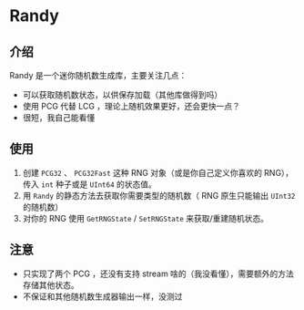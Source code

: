 # Randy

## 介绍

Randy 是一个迷你随机数生成库，主要关注几点：

- 可以获取随机数状态，以供保存加载（其他库做得到吗）
- 使用 PCG 代替 LCG ，理论上随机效果更好，还会更快一点？
- 很短，我自己能看懂

## 使用

1. 创建 `PCG32` 、 `PCG32Fast` 这种 RNG 对象（或是你自己定义你喜欢的 RNG），传入 `int` 种子或是 `UInt64` 的状态值。
2. 用 `Randy` 的静态方法去获取你需要类型的随机数（ RNG 原生只能输出 `UInt32` 的随机数）
3. 对你的 RNG 使用 `GetRNGState` / `SetRNGState` 来获取/重建随机状态。

## 注意

- 只实现了两个 PCG ，还没有支持 stream 啥的（我没看懂），需要额外的方法存储其他状态。
- 不保证和其他随机数生成器输出一样，没测过
